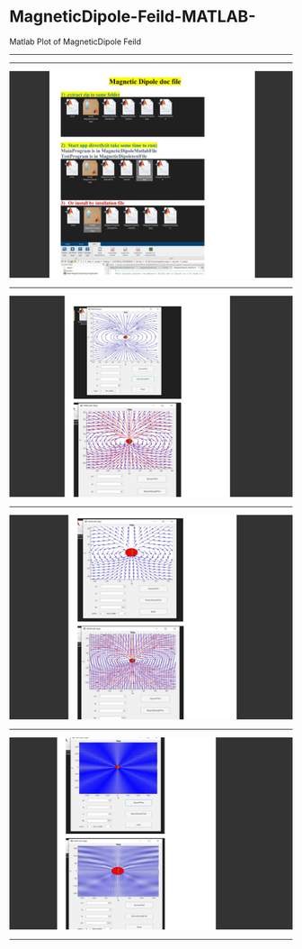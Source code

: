 # MagneticDipole-Feild-MATLAB-
Matlab Plot of MagneticDipole Feild <hr><hr>
<img src="Images/4.jpg"><hr>
<img src="Images/1.jpg"><hr>
<img src="Images/2.jpg"><hr>
<img src="Images/3.jpg"><hr>
